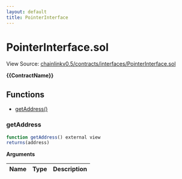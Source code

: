 ```yaml
---
layout: default
title: PointerInterface
---
```


# PointerInterface.sol

View Source: [chainlinkv0.5/contracts/interfaces/PointerInterface.sol](../chainlinkv0.5/contracts/interfaces/PointerInterface.sol)

**{{ContractName}}**

## Functions

- [getAddress()](#getaddress)

### getAddress

```js
function getAddress() external view
returns(address)
```

**Arguments**

| Name        | Type           | Description  |
| ------------- |------------- | -----|

